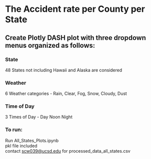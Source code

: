 # The Accident rate per County per State
## Create Plotly DASH plot with three dropdown menus organized as follows:  

### State 
48 States not including Hawaii and Alaska are considered  
### Weather  
6 Weather categories - Rain, Clear, Fog, Snow, Cloudy, Dust
### Time of Day  
3 Times of Day - Day Noon Night

### To run:  
Run All_States_Plots.ipynb  
pkl file included  
contact scw039@ucsd.edu for processed_data_all_states.csv
